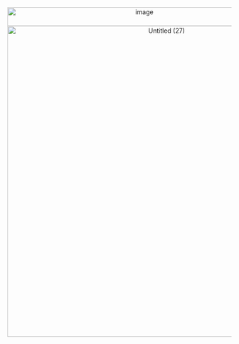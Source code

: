 <div align="center">

<img width="600" height="42" alt="image" src="https://github.com/user-attachments/assets/f8059717-faac-4455-913a-78e5870ac331" />

<img width="700" height="700" alt="Untitled (27)" src="https://github.com/user-attachments/assets/ff6ee4da-5f25-4f42-8b08-e7dbd2ff747d" />





